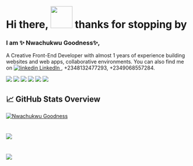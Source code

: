 
# Hi there, <img src="https://raw.githubusercontent.com/MartinHeinz/MartinHeinz/master/wave.gif" width="60px"> thanks for stopping by

### I am ✨ Nwachukwu Goodness✨,

A Creative Front-End Developer with almost 1 years of experience building websites and web apps, collaborative environments. You can also find me on 
<a href="https://www.linkedin.com/in/nwachukwu goodness/" rel="nofollow noreferrer">
  <img src="https://i.stack.imgur.com/gVE0j.png" alt="linkedin"> LinkedIn
</a>, +2348132477293, +2349068557284.

![](https://img.shields.io/badge/code-HTML-informational?style=flat&logo=html5&logoColor=white&color=2bbc8a)
![](https://img.shields.io/badge/tools-CSS-informational?style=flat&logo=css3&logoColor=white&color=2bbc8a)
![](https://img.shields.io/badge/Tools-SASS/SCSS-informational?style=flat&logo=sass&logoColor=white&color=2bbc8a)
![](https://img.shields.io/badge/Code-JavaScript-informational?style=flat&logo=javascript&logoColor=white&color=2bbc8a)
![](https://img.shields.io/badge/Tools-Bootstrap-informational?style=flat&logo=bootstrap&logoColor=white&color=2bbc8a)
![](https://img.shields.io/badge/Tools-Tailwind-informational?style=flat&logo=tailwind&logoColor=white&color=2bbc8a)


## &#x1f4c8; GitHub Stats Overview
<a href="https://github.com/goodylove">
  <img align="center" src="https://github-readme-stats.vercel.app/api?username=goodylove&count_private=true&show_icons=true&theme=dracula" alt="Nwachukwu Goodness" GitHub Stats" />
</a>

#
<a href="https://github.com/goodylove">
  <img align="center" src="https://github-readme-stats.vercel.app/api/top-langs/?username=goodylove&layout=compact&show_icons=true&theme=tokyonight&langs_count=8" />
</a>


#
<a href="https://github.com/goodylove">
  <img align="center" src="http://github-readme-streak-stats.herokuapp.com?user=goodylove&theme=radical&date_format=M%20j%5B%2C%20Y%5D" /> 
</a> 


<!-- Resources -->
<!-- Icons: https://simpleicons.org/ -->
<!-- GitHub Stats: https://github.com/anuraghazra/github-readme-stats -->
<!-- Emojis: https://emojipedia.org/emoji/ -->
<!-- HTML Emojis: https://www.fileformat.info/index.htm -->
<!-- Shields: https://shields.io/ -->
